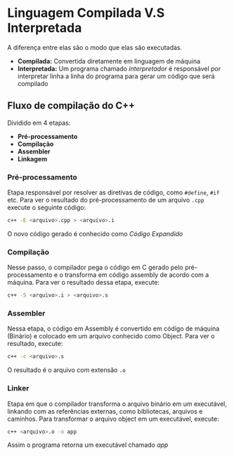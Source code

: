 # Linguagem Compilada V.S Interpretada

A diferença entre elas são o modo que elas são executadas.

- **Compilada:** Convertida diretamente em linguagem de máquina
- **Interpretada:** Um programa chamado *interpretador* é responsável por interpretar linha a linha do programa para gerar um código que será compilado

## Fluxo de compilação do C++
Dividido em 4 etapas:
- **Pré-processamento**
- **Compilação**
- **Assembler**
- **Linkagem**

### Pré-processamento
Etapa responsável por resolver as diretivas de código, como `#define`, `#if` etc. Para ver o resultado do pré-processamento de um arquivo `.cpp` execute o seguinte código:
```bash
c++ -E <arquivo>.cpp > <arquivo>.i
```
O novo código gerado é conhecido como *Código Expandido*

### Compilação
Nesse passo, o compilador pega o código em C gerado pelo pré-processamento e o transforma em código assembly de acordo com a máquina. Para ver o resultado dessa etapa, execute:
```bash
c++ -S <arquivo>.i > <arquivo>.s
```

### Assembler
Nessa etapa, o código em Assembly é convertido em código de máquina (Binário) e colocado em um arquivo conhecido como Object. Para ver o resultado, execute:
```bash
c++ -c <arquivo>.s
```
O resultado é o arquivo com extensão `.o`

### Linker
Etapa em que o compilador transforma o arquivo binário em um executável, linkando com as referências externas, como bibliotecas, arquivos e caminhos. Para transformar o arquivo object em um executável, execute:
```bash
c++ <arquivo>.o -o app
```

Assim o programa retorna um executável chamado *app*

